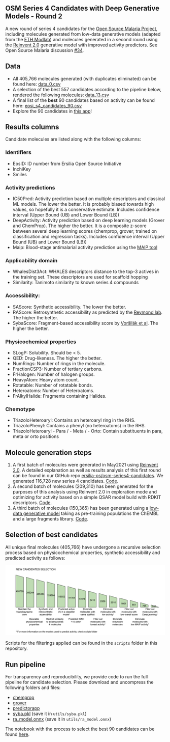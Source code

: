 ## OSM Series 4 Candidates with Deep Generative Models - Round 2

A new round of series 4 candidates for the [Open Source Malaria Project](https://github.com/opensourcemalaria), including molecules generated from low-data generative models (adapted from the [ETH Modlab](https://github.com/ETHmodlab/virtual_libraries)) and molecules generated in a second round using the [Reinvent 2.0](https://github.com/MolecularAI/Reinvent) generative model with improved activity predictors. See Open Source Malaria discussion [#34](https://github.com/OpenSourceMalaria/Series4_PredictiveModel/issues/34).

## Data

- All 405,766 molecules generated (with duplicates eliminated) can be found here: [data_0.csv](https://github.com/ersilia-os/osm-series4-candidates-2/blob/main/scripts/results/data_0.csv)
- A selection of the best 557 candidates according to the pipeline below, rendered the following molecules: [data_13.csv](https://github.com/ersilia-os/osm-series4-candidates-2/blob/main/scripts/results/data_13.csv)
- A final list of the **best** 90 candidates based on activity can be found here: [eosi_s4_candidates_90.csv](https://github.com/ersilia-os/osm-series4-candidates-2/blob/main/scripts/results/eosi_s4_candidates_90.csv)
- Explore the 90 candidates in [this app](https://share.streamlit.io/ersilia-os/osm-series4-candidates-2/main/app.py)!

## Results columns

Candidate molecules are listed along with the following columns:

### Identifiers

- EosID: ID number from Ersilia Open Source Initiative
- InchiKey
- Smiles

### Activity predictions

- IC50Pred: Activity prediction based on multiple descriptors and classical ML models. The lower the better. It is probably biased towards high values, so hopefully it is a conservative estimate. Includes confidence interval (Upper Bound (UB) and Lower Bound (LB))
- DeepActivity: Activity prediction based on deep learning models (Grover and ChemProp). The higher the better. It is a composite z-score between several deep learning scores (chemprop, grover; trained on classification and regression tasks). Includes confidence interval (Upper Bound (UB) and Lower Bound (LB))
- Maip: Blood-stage antimalarial activity prediction using the [MAIP tool](https://www.ebi.ac.uk/chembl/maip/)

### Applicability domain

- WhalesDist3Act: WHALES descriptors distance to the top-3 actives in the training set. These
descriptors are used for scaffold hopping
- Similarity: Tanimoto similarity to known series 4 compounds

### Accessibility:

- SAScore: Synthetic accessibility. The lower the better.
- RAScore: Retrosynthetic accessibility as predicted by the [Reymond lab](https://github.com/reymond-group/RAscore). The higher the better.
- SybaScore: Fragment-based accessibility score by [Voršilák et al](https://jcheminf.biomedcentral.com/articles/10.1186/s13321-020-00439-2). The higher the better.

### Physicochemical properties

- SLogP: Solubility. Should be < 5.
- QED: Drug-likeness. The higher the better.
- NumRings: Number of rings in the molecule.
- FractionCSP3: Number of tertiary carbons.
- FrHalogen: Number of halogen groups.
- HeavyAtom: Heavy atom count.
- Rotatable: Number of rotatable bonds.
- Heteroatoms: Number of Heteroatoms.
- FrAlkylHalide: Fragments containing Halides.

### Chemotype

- TriazoloHeteroaryl: Contains an heteroaryl ring in the RHS.
- TriazoloPhenyl: Contains a phenyl (no heteroatoms) in the RHS.
- TriazoloHeteroaryl - Para / - Meta / - Orto: Contain substituents in para, meta or orto positions

## Molecule generation steps

1. A first batch of molecules were generated in May2021 using [Reinvent 2.0](https://github.com/MolecularAI/Reinvent). A detailed explanation as well as results analysis of this first round can be found in our GitHub repo [ersilia-os/osm-series4-candidates](https://github.com/ersilia-os/osm-series4-candidates). We generated 116,728 new series 4 candidates. [Code](https://github.com/ersilia-os/osm-series4-candidates).
2. A second batch of molecules (209,310) has been generated for the purposes of this analysis using Reinvent 2.0 in exploration mode and optimizing for activity based on a simple QSAR model build with RDKIT descriptors. [Code](https://drive.google.com/drive/folders/1YDfnBz8EEKw5bB6q5htM0cVbOf8A8N_n?usp=sharing).
3. A third batch of molecules (150,365) has been generated using a [low-data generative model](https://github.com/ETHmodlab/virtual_libraries) taking as pre-training populations the ChEMBL and a large fragments library. [Code](https://drive.google.com/drive/folders/1YCj5l2jzpXlyB6aPK5JjgTyfzttNbC3k?usp=sharing).

## Selection of best candidates

All unique final molecules (405,766) have undergone a recursive selection process based on physicochemical properties, synthetic accessibility and predicted activity as follows:

![](images/selection01.png)

Scripts for the filterings applied can be found in the `scripts` folder in this repository.

## Run pipeline

For transparency and reproducibility, we provide code to run the full pipeline for candidate selection. Please download and uncompress the following folders and files:

* [chemprop](https://drive.google.com/file/d/1WDN3NRTC4T98f-6St9YT8wDXO8foZOg5/view?usp=sharing)
* [grover](https://drive.google.com/file/d/11_zSh1635KcP6GGgiVTozmE96A1N-z-U/view?usp=sharing)
* [predictorapp](https://drive.google.com/file/d/1skShCUFMrpkLFJvYqvxbQU5DpPsC86Ii/view?usp=sharing)
* [syba.pkl](https://drive.google.com/file/d/1tPA1vprB7gEwxMy_25Cz_PqDIEtzOBXK/view?usp=sharing) (save it in `utils/syba.pkl`)
* [ra_model.onnx](https://drive.google.com/file/d/1x_Y5oOZOnxkb1hHjs8B9a8wlbF8izlGf/view?usp=sharing) (save it in `utils/ra_model.onnx`)

The notebook with the process to select the best 90 candidates can be found [here](https://deepnote.com/project/Open-Source-Malaria-Series-4-Round-2-Zq8tjyh_Q4qjsK0NKdSk0A/%2Feosi_s4_candidates_90.csv).
